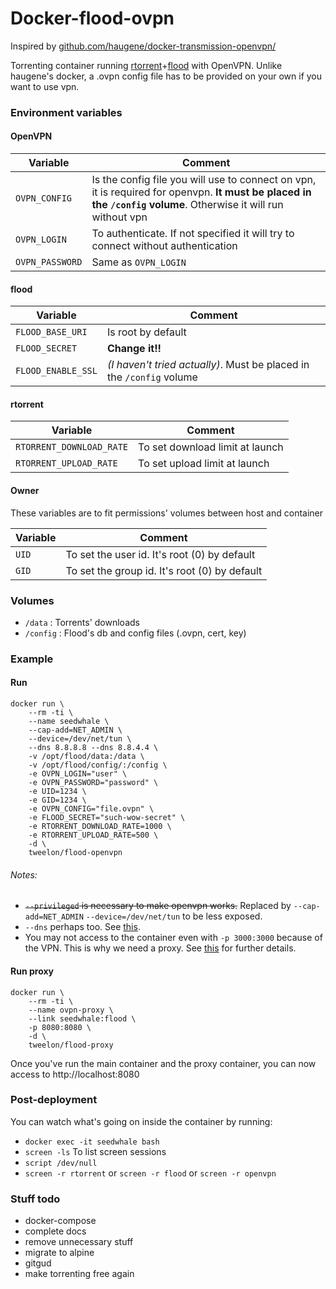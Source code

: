 # Docker-flood-ovpn

Inspired by [github.com/haugene/docker-transmission-openvpn/](https://github.com/haugene/docker-transmission-openvpn/)

Torrenting container running [rtorrent](https://github.com/rakshasa/rtorrent)+[flood](https://github.com/jfurrow/flood) with OpenVPN.
Unlike haugene's docker, a .ovpn config file has to be provided on your own if you want to use vpn.

### Environment variables

#### OpenVPN
| Variable | Comment |
|----------|----------|
|`OVPN_CONFIG`|Is the config file you will use to connect on vpn, it is required for openvpn. **It must be placed in the `/config` volume**. Otherwise it will run without vpn|
|`OVPN_LOGIN`| To authenticate. If not specified it will try to connect without authentication|
|`OVPN_PASSWORD`| Same as `OVPN_LOGIN`|
#### flood
| Variable | Comment |
|----------|----------|
|`FLOOD_BASE_URI`| Is root by default|
|`FLOOD_SECRET`|**Change it!!**|
|`FLOOD_ENABLE_SSL`|*(I haven't tried actually)*. Must be placed in the `/config` volume|

#### rtorrent
| Variable | Comment |
|----------|----------|
|`RTORRENT_DOWNLOAD_RATE`|To set download limit at launch|
|`RTORRENT_UPLOAD_RATE`|To set upload limit at launch|

#### Owner
These variables are to fit permissions' volumes between host and container

| Variable | Comment |
|----------|----------|
|`UID`|To set the user id. It's root (0) by default|
|`GID`|To set the group id. It's root (0) by default|

### Volumes
*   `/data` : Torrents' downloads
*   `/config` : Flood's db and config files (.ovpn, cert, key)

### Example
#### Run
```
docker run \
    --rm -ti \
    --name seedwhale \
    --cap-add=NET_ADMIN \
    --device=/dev/net/tun \   
    --dns 8.8.8.8 --dns 8.8.4.4 \
    -v /opt/flood/data:/data \
    -v /opt/flood/config/:/config \
    -e OVPN_LOGIN="user" \
    -e OVPN_PASSWORD="password" \
    -e UID=1234 \
    -e GID=1234 \
    -e OVPN_CONFIG="file.ovpn" \
    -e FLOOD_SECRET="such-wow-secret" \
    -e RTORRENT_DOWNLOAD_RATE=1000 \
    -e RTORRENT_UPLOAD_RATE=500 \
    -d \
    tweelon/flood-openvpn
```
###### Notes:
*   ~~`--privileged` is necessary to make openvpn works.~~ Replaced by `--cap-add=NET_ADMIN` `--device=/dev/net/tun` to be less exposed.
*   `--dns` perhaps too. See [this](https://github.com/haugene/docker-transmission-openvpn/#known-issues-tips-and-tricks).
*   You may not access to the container even with `-p 3000:3000` because of the VPN. This is why we need a proxy. See [this](https://github.com/haugene/docker-transmission-openvpn/#access-the-webui) for further details.

#### Run proxy
```
docker run \
    --rm -ti \
    --name ovpn-proxy \
    --link seedwhale:flood \
    -p 8080:8080 \
    -d \
    tweelon/flood-proxy

```
Once you've run the main container and the proxy container, you can now access to http://localhost:8080

### Post-deployment
You can watch what's going on inside the container by running:
*   `docker exec -it seedwhale bash`
*   `screen -ls` To list screen sessions
*   `script /dev/null`
*   `screen -r rtorrent` or `screen -r flood` or `screen -r openvpn`

### Stuff todo
*   docker-compose
*   complete docs
*   remove unnecessary stuff
*   migrate to alpine
*   gitgud
*   make torrenting free again

